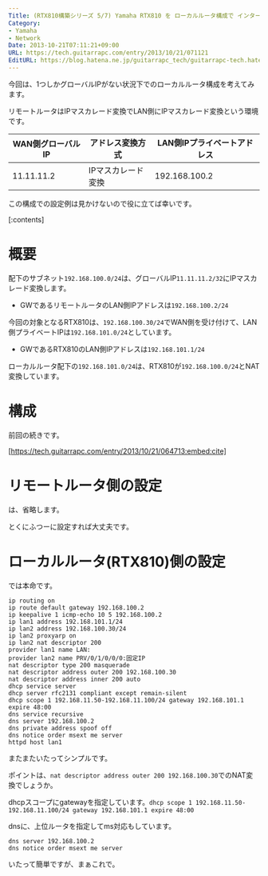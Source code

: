 ```yaml
---
Title: (RTX810構築シリーズ 5/7) Yamaha RTX810 を ローカルルータ構成で インターネット接続してみよう (NAT環境)
Category:
- Yamaha
- Network
Date: 2013-10-21T07:11:21+09:00
URL: https://tech.guitarrapc.com/entry/2013/10/21/071121
EditURL: https://blog.hatena.ne.jp/guitarrapc_tech/guitarrapc-tech.hatenablog.com/atom/entry/12921228815711165631
---
```


今回は、1つしかグローバルIPがない状況下でのローカルルータ構成を考えてみます。

リモートルータはIPマスカレード変換でLAN側にIPマスカレード変換という環境です。

|WAN側グローバルIP|アドレス変換方式|LAN側IPプライベートアドレス|
|----|----|----|
|11.11.11.2|IPマスカレード変換|192.168.100.2|

この構成での設定例は見かけないので役に立てば幸いです。

[:contents]

# 概要

配下のサブネット```192.168.100.0/24```は、グローバルIP```11.11.11.2/32```にIPマスカレード変換します。

- GWであるリモートルータのLAN側IPアドレスは```192.168.100.2/24```

今回の対象となるRTX810は、```192.168.100.30/24```でWAN側を受け付けて、LAN側プライベートIPは```192.168.101.0/24```としています。

- GWであるRTX810のLAN側IPアドレスは```192.168.101.1/24```

ローカルルータ配下の```192.168.101.0/24```は、RTX810が```192.168.100.0/24```とNAT変換しています。

# 構成

前回の続きです。

[https://tech.guitarrapc.com/entry/2013/10/21/064713:embed:cite]


# リモートルータ側の設定

は、省略します。

とくにふつーに設定すれば大丈夫です。

# ローカルルータ(RTX810)側の設定

では本命です。

```
ip routing on
ip route default gateway 192.168.100.2
ip keepalive 1 icmp-echo 10 5 192.168.100.2
ip lan1 address 192.168.101.1/24
ip lan2 address 192.168.100.30/24
ip lan2 proxyarp on
ip lan2 nat descriptor 200
provider lan1 name LAN:
provider lan2 name PRV/0/1/0/0/0:固定IP
nat descriptor type 200 masquerade
nat descriptor address outer 200 192.168.100.30
nat descriptor address inner 200 auto
dhcp service server
dhcp server rfc2131 compliant except remain-silent
dhcp scope 1 192.168.11.50-192.168.11.100/24 gateway 192.168.101.1 expire 48:00
dns service recursive
dns server 192.168.100.2
dns private address spoof off
dns notice order msext me server
httpd host lan1

```

またまたいたってシンプルです。

ポイントは、```nat descriptor address outer 200 192.168.100.30```でのNAT変換でしょうか。

dhcpスコープにgatewayを指定しています。```dhcp scope 1 192.168.11.50-192.168.11.100/24 gateway 192.168.101.1 expire 48:00```

dnsに、上位ルータを指定してms対応もしています。

```
dns server 192.168.100.2
dns notice order msext me server
```

いたって簡単ですが、まぁこれで。
